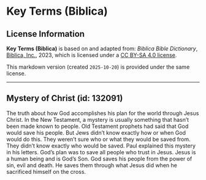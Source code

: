 # Key Terms (Biblica)

## License Information

**Key Terms (Biblica)** is based on and adapted from: _Biblica Bible Dictionary_, [Biblica, Inc.](https://www.biblica.com/), 2023, which is licensed under a [CC BY-SA 4.0 license](https://creativecommons.org/licenses/by-sa/4.0/legalcode.en).

This markdown version (created `2025-10-20`) is provided under the same license.



--------------------------------

## Mystery of Christ (id: 132091)

The truth about how God accomplishes his plan for the world through Jesus Christ. In the New Testament, a mystery is usually something that hasn’t been made known to people. Old Testament prophets had said that God would save his people. But Jews didn’t know exactly how or when God would do this. They weren’t sure who or what they would be saved from. They didn’t know exactly who would be saved. Paul explained this mystery in his letters. God’s plan was to save all people who trust in Jesus. Jesus is a human being and is God’s Son. God saves his people from the power of sin, evil and death. He saves them through what Jesus did when he sacrificed himself on the cross.


